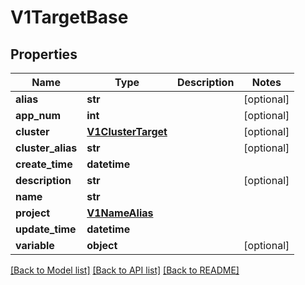 # V1TargetBase

## Properties
Name | Type | Description | Notes
------------ | ------------- | ------------- | -------------
**alias** | **str** |  | [optional] 
**app_num** | **int** |  | [optional] 
**cluster** | [**V1ClusterTarget**](V1ClusterTarget.md) |  | [optional] 
**cluster_alias** | **str** |  | [optional] 
**create_time** | **datetime** |  | 
**description** | **str** |  | [optional] 
**name** | **str** |  | 
**project** | [**V1NameAlias**](V1NameAlias.md) |  | 
**update_time** | **datetime** |  | 
**variable** | **object** |  | [optional] 

[[Back to Model list]](../README.md#documentation-for-models) [[Back to API list]](../README.md#documentation-for-api-endpoints) [[Back to README]](../README.md)

